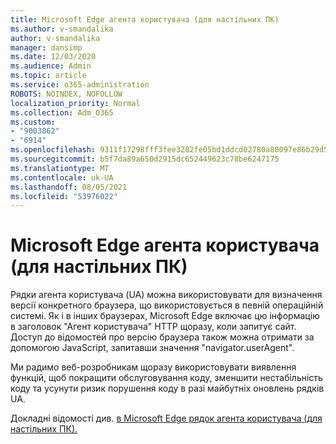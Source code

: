 ```yaml
---
title: Microsoft Edge агента користувача (для настільних ПК)
ms.author: v-smandalika
author: v-smandalika
manager: dansimp
ms.date: 12/03/2020
ms.audience: Admin
ms.topic: article
ms.service: o365-administration
ROBOTS: NOINDEX, NOFOLLOW
localization_priority: Normal
ms.collection: Adm_O365
ms.custom:
- "9003862"
- "6914"
ms.openlocfilehash: 9311f17298fff3fee3282fe05bd1ddcd02780a80097e86b29d56ffd575a9a571
ms.sourcegitcommit: b5f7da89a650d2915dc652449623c78be6247175
ms.translationtype: MT
ms.contentlocale: uk-UA
ms.lasthandoff: 08/05/2021
ms.locfileid: "53976022"
---
```

# <a name="microsoft-edge-user-agent-string-desktop"></a>Microsoft Edge агента користувача (для настільних ПК)

Рядки агента користувача (UA) можна використовувати для визначення версії конкретного браузера, що використовується в певній операційній системі. Як і в інших браузерах, Microsoft Edge включає цю інформацію в заголовок "Агент користувача" HTTP щоразу, коли запитує сайт. Доступ до відомостей про версію браузера також можна отримати за допомогою JavaScript, запитавши значення "navigator.userAgent".

Ми радимо веб-розробникам щоразу використовувати виявлення функцій, щоб покращити обслуговування коду, зменшити нестабільність коду та усунути ризик порушення коду в разі майбутніх оновлень рядків UA.

Докладні відомості див. [в Microsoft Edge рядок агента користувача (для настільних ПК).](https://docs.microsoft.com/microsoft-edge/web-platform/user-agent-string)